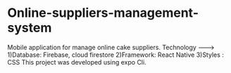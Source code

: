 # Online-suppliers-management-system
Mobile application for manage online cake suppliers.
Technology --->  1)Database: Firebase, cloud firestore
                 2)Framework: React Native
                 3)Styles : CSS
This project was developed using expo Cli.
